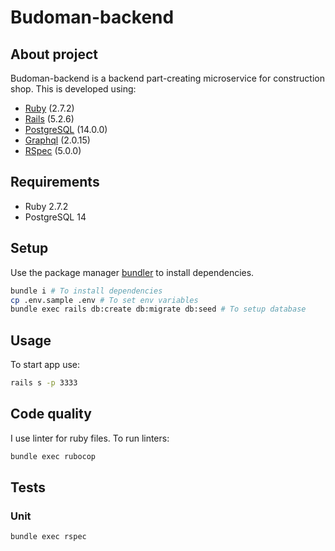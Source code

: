 # Budoman-backend

## About project

Budoman-backend is a backend part-creating microservice for construction shop.
This is developed using:

- [Ruby](https://ruby-doc.org/) (2.7.2)
- [Rails](https://guides.rubyonrails.org/) (5.2.6)
- [PostgreSQL](https://www.postgresql.org/) (14.0.0)
- [Graphql](https://graphql-ruby.org/) (2.0.15)
- [RSpec](https://rspec.info/documentation/) (5.0.0)

## Requirements

- Ruby 2.7.2
- PostgreSQL 14

## Setup

Use the package manager [bundler](https://bundler.io/) to install dependencies.

```bash
bundle i # To install dependencies
cp .env.sample .env # To set env variables
bundle exec rails db:create db:migrate db:seed # To setup database
```

## Usage

To start app use:
```bash
rails s -p 3333
```

## Code quality

I use linter for ruby files. To run linters:

```bash
bundle exec rubocop
```

## Tests

### Unit
```bash
bundle exec rspec
```
